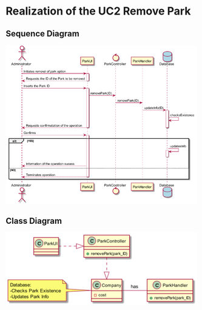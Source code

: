 # Realization of the UC2 Remove Park

##	Sequence Diagram

![SD_UC2.png](SD_UC2.png)

##	Class Diagram

![CD_UC2.png](CD_UC2.png)